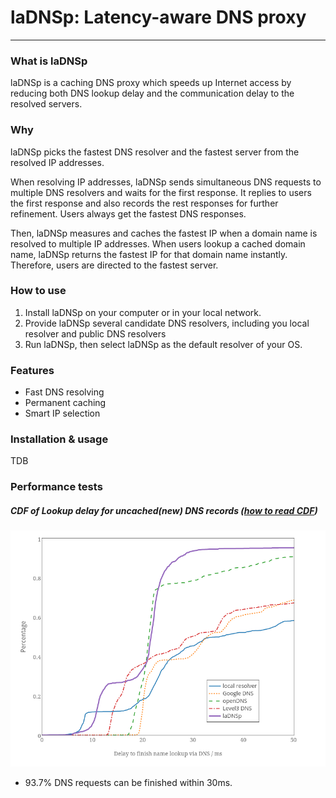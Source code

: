 # laDNSp: Latency-aware DNS proxy
------
### What is laDNSp
laDNSp is a caching DNS proxy which speeds up Internet access by reducing both DNS lookup delay and the communication delay to the resolved servers.

### Why
laDNSp picks the fastest DNS resolver and the fastest server from the resolved IP addresses.

When resolving IP addresses, laDNSp sends simultaneous DNS requests to multiple DNS resolvers and waits for the first response. It replies to users the first response and also records the rest responses for further refinement. Users always get the fastest DNS responses.

Then, laDNSp measures and caches the fastest IP when a domain name is resolved to multiple IP addresses. When users lookup a cached domain name, laDNSp returns the fastest IP for that domain name instantly. Therefore, users are directed to the fastest server.

### How to use
1. Install laDNSp on your computer or in your local network.
2. Provide laDNSp several candidate DNS resolvers, including you local resolver and public DNS resolvers
3. Run laDNSp, then select laDNSp as the default resolver of your OS.


### Features
- Fast DNS resolving
- Permanent caching
- Smart IP selection

### Installation & usage

TDB

### Performance tests

##### CDF of Lookup delay for uncached(new) DNS records ([how to read CDF](http://ukclimateprojections.metoffice.gov.uk/22619))
![delay](https://raw.githubusercontent.com/eaufavor/laDNSp/master/evaluation/first_lookup_delay.png)

- 93.7% DNS requests can be finished within 30ms.

